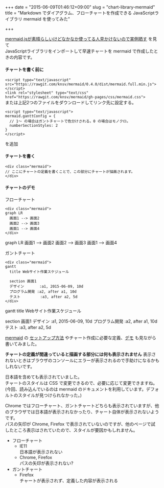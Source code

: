 +++
date = "2015-06-09T01:46:12+09:00"
slug = "chart-library-mermaid"
title = "Markdown でダイアグラム、フローチャートを作成できる JavaScriptライブラリ mermaid を使ってみた"

+++

<script type="text/javascript" src="https://rawgit.com/knsv/mermaid/0.4.0/dist/mermaid.full.min.js"></script>
<link rel="stylesheet" type="text/css" href="https://rawgit.com/knsv/mermaid/gh-pages/css/mermaid.css">
<script type="text/javascript">
mermaid.ganttConfig = {
  numberSectionStyles: 2
}
</script>

[mermaid.jsが素晴らしいけどなかなか使ってる人見かけないので実例晒す](http://qiita.com/uzuki_aoba/items/a01f8b0b52ced69c8092) を見て  
JavaScriptライブラリをインポートして早速チャートを mermaid で作成したときの内容です。

#### チャートを書く前に

`<script type="text/javascript" src="https://rawgit.com/knsv/mermaid/0.4.0/dist/mermaid.full.min.js"></script>`  
`<link rel="stylesheet" type="text/css" href="https://rawgit.com/knsv/mermaid/gh-pages/css/mermaid.css">`  
または上記2つのファイルをダウンロードしてリンク先に設定する。

```
<script type="text/javascript">
mermaid.ganttConfig = {
  // 1～ の場合はガントチャートで色分けされる。0 の場合はモノクロ。
  numberSectionStyles: 2
}
</script>
```
を追加

#### チャートを書く

```
<div class="mermaid">
// ここにチャートの定義を書くことで、この部分にチャートが描画されます。
</div>
```

#### チャートのデモ

フローチャート

```
<div class="mermaid">
graph LR
  画面1 --> 画面2
  画面2 --> 画面3
  画面1 --> 画面4
</div>
```

<div class="mermaid">
graph LR
  画面1 --> 画面2
  画面2 --> 画面3
  画面1 --> 画面4
</div>

ガントチャート

```
<div class="mermaid">
gantt
  title Webサイト作業スケジュール
  
  section 画面1
  デザイン       :a1, 2015-06-09, 10d
  プログラム開発 :a2, after a1, 10d
  テスト         :a3, after a2, 5d
</div>
```

<div class="mermaid">
gantt
  title Webサイト作業スケジュール
  
  section 画面1
  デザイン       :a1, 2015-06-09, 10d
  プログラム開発 :a2, after a1, 10d
  テスト         :a3, after a2, 5d
</div>

[mermaid](https://github.com/knsv/mermaid) の [セットアップ方法](http://knsv.github.io/mermaid/usage.html) やチャート作成に必要な定義、[デモ](http://knsv.github.io/mermaid/demos.html) も見ながら書いてみました。  

__チャートの定義が間違っていると描画する部分には何も表示されません__ 表示されないときはブラウザのコンソールにエラーが表示されるので手助けになるかもしれないです。

日本語を含めても表示されていました。  
チャートのスタイルは CSS で変更できるので、必要に応じて変更できますね。  
(今回、読み込んでいるのは mermaid のドキュメントを利用しています。デフォルトのスタイルが見つけられなかった。)

Chrome ではフローチャート、ガントチャートどちらも表示されていますが、他のブラウザでは日本語が表示されなかったり、チャート自体が表示されないようです。  
パスの矢印が Chrome, Firefox で表示されていないのですが、他のページで試したところ表示はされていたので、スタイルが要因かもしれません。

* フローチャート
    * IE11  
    日本語が表示されない
    * Chrome, Firefox  
    パスの矢印が表示されない?
* ガントチャート
    * Firefox  
    チャートが表示されず、定義した内容が表示される
